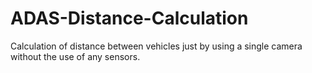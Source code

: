 # ADAS-Distance-Calculation
Calculation of distance between vehicles just by using a single camera without the use of any sensors.
